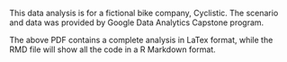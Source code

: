 This data analysis is for a fictional bike company, Cyclistic. The
scenario and data was provided by Google Data Analytics Capstone
program.

The above PDF contains a complete analysis in LaTex format, while the
RMD file will show all the code in a R Markdown format.
